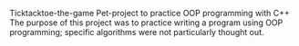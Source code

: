Ticktacktoe-the-game
Pet-project to practice OOP programming with C++ The purpose of this project was to practice writing a program using OOP programming; specific algorithms were not particularly thought out. 
